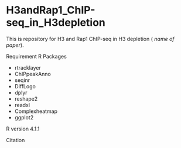 # H3andRap1_ChIP-seq_in_H3depletion


This is repository for H3 and Rap1 ChIP-seq in H3 depletion ( *name of paper*). 


Requirement R Packages
- rtracklayer
- ChIPpeakAnno
- seqinr
- DiffLogo
- dplyr
- reshape2
- readxl
- Complexheatmap
- ggplot2

R version 4.1.1


Citation 
